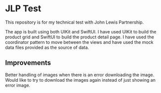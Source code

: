 #  JLP Test

This repository is for my technical test with John Lewis Partnership.

The app is built using both UIKit and SwiftUI. I have used UIKit to build the product grid and SwiftUI to build the product detail page. I have used the coordinator pattern to move between the views and have used the mock data files provided as the source of data.

## Improvements

Better handling of images when there is an error downloading the image. Would like to try to download the images again instead of just showing an error image.
